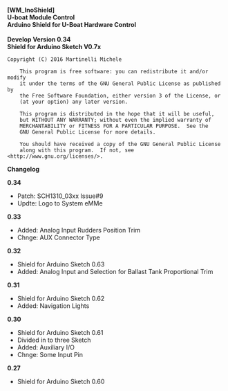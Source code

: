 **[WM_InoShield]** <br />
**U-boat Module Control** <br />
**Arduino Shield for U-Boat Hardware Control**<br />
<br />
**Develop Version 0.34**<br />
**Shield for Arduino Sketch V0.7x**<br />


  	Copyright (C) 2016 Martinelli Michele

    	This program is free software: you can redistribute it and/or modify
    	it under the terms of the GNU General Public License as published by
    	the Free Software Foundation, either version 3 of the License, or
    	(at your option) any later version.

    	This program is distributed in the hope that it will be useful,
    	but WITHOUT ANY WARRANTY; without even the implied warranty of
    	MERCHANTABILITY or FITNESS FOR A PARTICULAR PURPOSE.  See the
    	GNU General Public License for more details.

    	You should have received a copy of the GNU General Public License
    	along with this program.  If not, see <http://www.gnu.org/licenses/>.


**Changelog**

**0.34**
* Patch: SCH1310_03xx Issue#9
* Updte: Logo to System eMMe

**0.33**
* Added: Analog Input Rudders Position Trim
* Chnge: AUX Connector Type

**0.32**
* Shield for Arduino Sketch 0.63
* Added: Analog Input and Selection for Ballast Tank Proportional Trim

**0.31**
* Shield for Arduino Sketch 0.62
* Added: Navigation Lights

**0.30**
* Shield for Arduino Sketch 0.61
* Divided in to three Sketch
* Added: Auxiliary I/O
* Chnge: Some Input Pin

**0.27**
* Shield for Arduino Sketch 0.60

